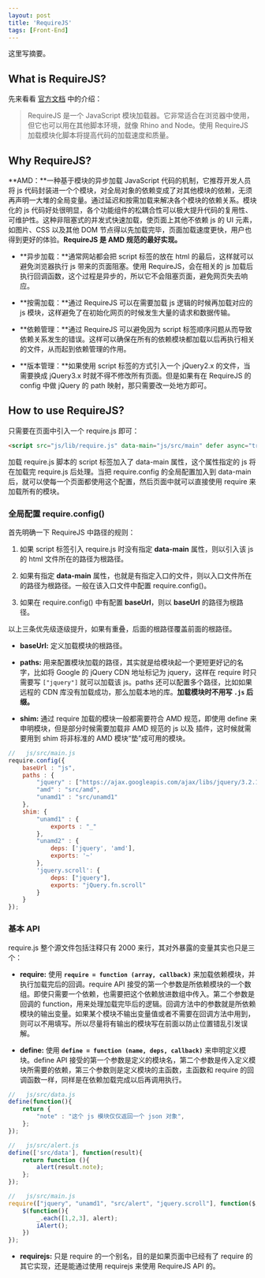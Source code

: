 ```yaml
---
layout: post
title: 'RequireJS'
tags: [Front-End]
---
```


这里写摘要。

## What is RequireJS?

先来看看 <a href="http://requirejs.org/" target="_blank">官方文档</a> 中的介绍：
> RequireJS 是一个 JavaScript 模块加载器。它非常适合在浏览器中使用，但它也可以用在其他脚本环境，就像 Rhino and Node。使用 RequireJS 加载模块化脚本将提高代码的加载速度和质量。

## Why RequireJS?

**AMD：**一种基于模块的异步加载 JavaScript 代码的机制，它推荐开发人员将 js 代码封装进一个个模块，对全局对象的依赖变成了对其他模块的依赖，无须再声明一大堆的全局变量。通过延迟和按需加载来解决各个模块的依赖关系。模块化的 js 代码好处很明显，各个功能组件的松耦合性可以极大提升代码的复用性、可维护性。这种非阻塞式的并发式快速加载，使页面上其他不依赖 js 的 UI 元素，如图片、CSS 以及其他 DOM 节点得以先加载完毕，页面加载速度更快，用户也得到更好的体验。**RequireJS 是 AMD 规范的最好实现。**

* **异步加载：**通常网站都会把 script 标签的放在 html 的最后，这样就可以避免浏览器执行 js 带来的页面阻塞。使用 RequireJS，会在相关的 js 加载后执行回调函数，这个过程是异步的，所以它不会阻塞页面，避免网页失去响应。

* **按需加载：**通过 RequireJS 可以在需要加载 js 逻辑的时候再加载对应的 js 模块，这样避免了在初始化网页的时候发生大量的请求和数据传输。

* **依赖管理：**通过 RequireJS 可以避免因为 script 标签顺序问题从而导致依赖关系发生的错误。这样可以确保在所有的依赖模块都加载以后再执行相关的文件，从而起到依赖管理的作用。

* **版本管理：**如果使用 script 标签的方式引入一个 jQuery2.x 的文件，当需要换成 jQuery3.x 时就不得不修改所有页面。但是如果有在 RequireJS 的 config 中做 jQuery 的 path 映射，那只需要改一处地方即可。

## How to use RequireJS?

只需要在页面中引入一个 require.js 即可：

```html
<script src="js/lib/require.js" data-main="js/src/main" defer async="true"></script>
```

加载 require.js 脚本的 script 标签加入了 data-main 属性，这个属性指定的 js 将在加载完 require.js 后处理。当把 require.config 的全局配置加入到 data-main 后，就可以使每一个页面都使用这个配置，然后页面中就可以直接使用 require 来加载所有的模块。

### 全局配置 require.config()

首先明确一下 RequireJS 中路径的规则：

1. 如果 script 标签引入 require.js 时没有指定 **data-main** 属性，则以引入该 js 的 html 文件所在的路径为根路径。

2. 如果有指定 **data-main** 属性，也就是有指定入口的文件，则以入口文件所在的路径为根路径。一般在该入口文件中配置 require.config()。

3. 如果在 require.config() 中有配置 **baseUrl**，则以 **baseUrl** 的路径为根路径。

以上三条优先级逐级提升，如果有重叠，后面的根路径覆盖前面的根路径。

* **baseUrl:** 定义加载模块的根路径。

* **paths:** 用来配置模块加载的路径，其实就是给模块起一个更短更好记的名字，比如将 Google 的 jQuery CDN 地址标记为 jquery，这样在 require 时只需要写 `["jquery"]` 就可以加载该 js。paths 还可以配置多个路径，比如如果远程的 CDN 库没有加载成功，那么加载本地的库。**加载模块时不用写  `.js` 后缀。**

* **shim:** 通过 require 加载的模块一般都需要符合 AMD 规范，即使用 define 来申明模块，但是部分时候需要加载非 AMD 规范的 js 以及 插件，这时候就需要用到 shim 将非标准的 AMD 模块“垫”成可用的模块。

```js
//   js/src/main.js
require.config({
    baseUrl : "js",
    paths : {
        "jquery" : ["https://ajax.googleapis.com/ajax/libs/jquery/3.2.1/jquery.min", "lib/jquery"],
        "amd" : "src/amd",
        "unamd1" : "src/unamd1"
    },
    shim: {
        "unamd1" : {
            exports : "_"
        },
        "unamd2" : {
            deps: ['jquery', 'amd'],
            exports: '~'
        },
        'jquery.scroll': {
            deps: ["jquery"],
            exports: "jQuery.fn.scroll"
        }
    }
});
```

### 基本 API

require.js 整个源文件包括注释只有 2000 来行，其对外暴露的变量其实也只是三个：

* **require:** 使用 **`require = function (array, callback)`** 来加载依赖模块，并执行加载完后的回调。require API 接受的第一个参数是所依赖模块的一个数组。即使只需要一个依赖，也需要把这个依赖放进数组中传入。第二个参数是回调的 function，用来处理加载完毕后的逻辑。回调方法中的参数就是所依赖模块的输出变量。如果某个模块不输出变量值或者不需要在回调方法中用到，则可以不用填写。所以尽量将有输出的模块写在前面以防止位置错乱引发误解。

* **define:** 使用 **`define = function (name, deps, callback)`** 来申明定义模块。define API 接受的第一个参数是定义的模块名，第二个参数是传入定义模块所需要的依赖，第三个参数则是定义模块的主函数，主函数和 require 的回调函数一样，同样是在依赖加载完成以后再调用执行。

```js
//   js/src/data.js
define(function(){
    return {
        "note" : "这个 js 模块仅仅返回一个 json 对象",
    };
});

//   js/src/alert.js
define(['src/data'], function(result){
    return function (){
        alert(result.note);
    };
});

//   js/src/main.js
require(["jquery", "unamd1", "src/alert", "jquery.scroll"], function($, _, iAlert){
    $(function(){
        _.each([1,2,3], alert);
        iAlert();
    })
});
```

* **requirejs:** 只是 require 的一个别名，目的是如果页面中已经有了 require 的其它实现，还是能通过使用 requirejs 来使用 RequireJS API 的。